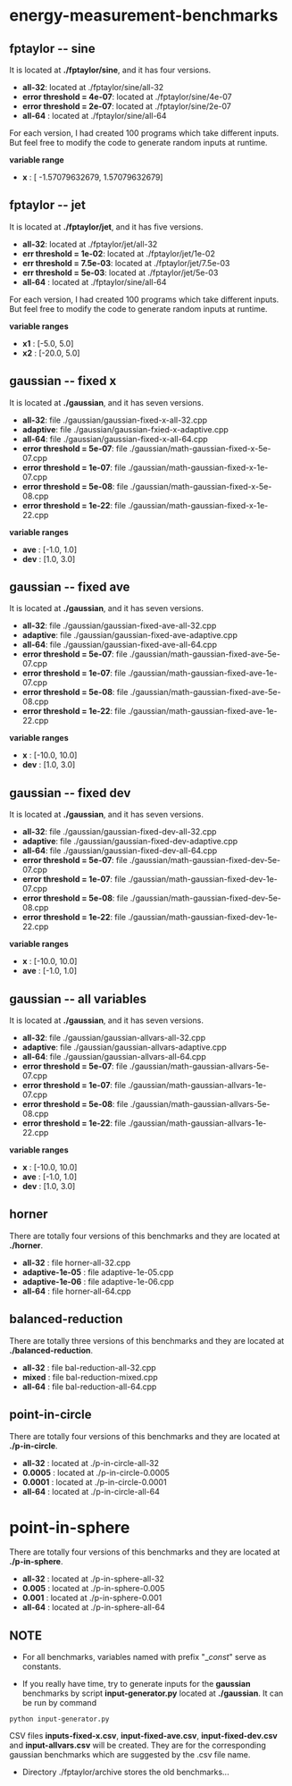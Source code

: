 # energy-measurement-benchmarks



## fptaylor -- sine

It is located at **./fptaylor/sine**, and it has four versions. 

- **all-32**: located at ./fptaylor/sine/all-32 
- **error threshold = 4e-07**: located at ./fptaylor/sine/4e-07
- **error threshold = 2e-07**: located at ./fptaylor/sine/2e-07
- **all-64** : located at ./fptaylor/sine/all-64

For each version, I had created 100 programs which take different inputs. 
But feel free to modify the code to generate random inputs at runtime. 

**variable range** 

- **x** : [ -1.57079632679, 1.57079632679] 



## fptaylor -- jet 

It is located at **./fptaylor/jet**, and it has five versions. 

- **all-32**: located at ./fptaylor/jet/all-32 
- **err threshold = 1e-02**: located at ./fptaylor/jet/1e-02 
- **err threshold = 7.5e-03**: located at ./fptaylor/jet/7.5e-03 
- **err threshold = 5e-03**: located at ./fptaylor/jet/5e-03 
- **all-64** : located at ./fptaylor/sine/all-64 

For each version, I had created 100 programs which take different inputs. 
But feel free to modify the code to generate random inputs at runtime. 

**variable ranges**

- **x1** : [-5.0, 5.0] 
- **x2** : [-20.0, 5.0] 



## gaussian -- fixed x

It is located at **./gaussian**, and it has seven versions. 

- **all-32**: file ./gaussian/gaussian-fixed-x-all-32.cpp 
- **adaptive**: file ./gaussian/gaussian-fxied-x-adaptive.cpp 
- **all-64**: file ./gaussian/gaussian-fixed-x-all-64.cpp 
- **error threshold = 5e-07**: file ./gaussian/math-gaussian-fixed-x-5e-07.cpp 
- **error threshold = 1e-07**: file ./gaussian/math-gaussian-fixed-x-1e-07.cpp 
- **error threshold = 5e-08**: file ./gaussian/math-gaussian-fixed-x-5e-08.cpp 
- **error threshold = 1e-22**: file ./gaussian/math-gaussian-fixed-x-1e-22.cpp 

**variable ranges** 
  
- **ave** : [-1.0, 1.0] 
- **dev** : [1.0, 3.0]



## gaussian -- fixed ave 

It is located at **./gaussian**, and it has seven versions.

- **all-32**: file ./gaussian/gaussian-fixed-ave-all-32.cpp
- **adaptive**: file ./gaussian/gaussian-fixed-ave-adaptive.cpp
- **all-64**: file ./gaussian/gaussian-fixed-ave-all-64.cpp
- **error threshold = 5e-07**: file ./gaussian/math-gaussian-fixed-ave-5e-07.cpp 
- **error threshold = 1e-07**: file ./gaussian/math-gaussian-fixed-ave-1e-07.cpp 
- **error threshold = 5e-08**: file ./gaussian/math-gaussian-fixed-ave-5e-08.cpp 
- **error threshold = 1e-22**: file ./gaussian/math-gaussian-fixed-ave-1e-22.cpp 

**variable ranges**

- **x** : [-10.0, 10.0]
- **dev** : [1.0, 3.0] 



## gaussian -- fixed dev 

It is located at **./gaussian**, and it has seven versions.

- **all-32**: file ./gaussian/gaussian-fixed-dev-all-32.cpp
- **adaptive**: file ./gaussian/gaussian-fixed-dev-adaptive.cpp
- **all-64**: file ./gaussian/gaussian-fixed-dev-all-64.cpp
- **error threshold = 5e-07**: file ./gaussian/math-gaussian-fixed-dev-5e-07.cpp 
- **error threshold = 1e-07**: file ./gaussian/math-gaussian-fixed-dev-1e-07.cpp 
- **error threshold = 5e-08**: file ./gaussian/math-gaussian-fixed-dev-5e-08.cpp 
- **error threshold = 1e-22**: file ./gaussian/math-gaussian-fixed-dev-1e-22.cpp 

**variable ranges**

- **x** : [-10.0, 10.0]
- **ave** : [-1.0, 1.0] 



## gaussian -- all variables 

It is located at **./gaussian**, and it has seven versions.

- **all-32**: file ./gaussian/gaussian-allvars-all-32.cpp
- **adaptive**: file ./gaussian/gaussian-allvars-adaptive.cpp
- **all-64**: file ./gaussian/gaussian-allvars-all-64.cpp
- **error threshold = 5e-07**: file ./gaussian/math-gaussian-allvars-5e-07.cpp 
- **error threshold = 1e-07**: file ./gaussian/math-gaussian-allvars-1e-07.cpp 
- **error threshold = 5e-08**: file ./gaussian/math-gaussian-allvars-5e-08.cpp 
- **error threshold = 1e-22**: file ./gaussian/math-gaussian-allvars-1e-22.cpp 

**variable ranges**

- **x** : [-10.0, 10.0]
- **ave** : [-1.0, 1.0] 
- **dev** : [1.0, 3.0] 



## horner 

There are totally four versions of this benchmarks and they are located at **./horner**. 

- **all-32** : file horner-all-32.cpp 
- **adaptive-1e-05** : file adaptive-1e-05.cpp 
- **adaptive-1e-06** : file adaptive-1e-06.cpp 
- **all-64** : file horner-all-64.cpp 



## balanced-reduction 

There are totally three versions of this benchmarks and they are located at **./balanced-reduction**. 

- **all-32** : file bal-reduction-all-32.cpp  
- **mixed** : file bal-reduction-mixed.cpp 
- **all-64** : file bal-reduction-all-64.cpp 



## point-in-circle


There are totally four versions of this benchmarks and they are located at **./p-in-circle**. 

- **all-32** : located at ./p-in-circle-all-32
- **0.0005** : located at ./p-in-circle-0.0005
- **0.0001** : located at ./p-in-circle-0.0001
- **all-64** : located at ./p-in-circle-all-64 



# point-in-sphere 

There are totally four versions of this benchmarks and they are located at **./p-in-sphere**. 

- **all-32** : located at ./p-in-sphere-all-32
- **0.005** : located at ./p-in-sphere-0.005
- **0.001** : located at ./p-in-sphere-0.001
- **all-64** : located at ./p-in-sphere-all-64
  


## NOTE 

- For all benchmarks, variables named with prefix "__const_" serve as constants. 


- If you really have time, try to generate inputs for the **gaussian** benchmarks by script **input-generator.py** located at **./gaussian**. 
It can be run by command 

```
python input-generator.py
```

CSV files **inputs-fixed-x.csv**, **input-fixed-ave.csv**, **input-fixed-dev.csv** and **input-allvars.csv** will be created. 
They are for the corresponding gaussian benchmarks which are suggested by the .csv file name. 


- Directory ./fptaylor/archive stores the old benchmarks... 


